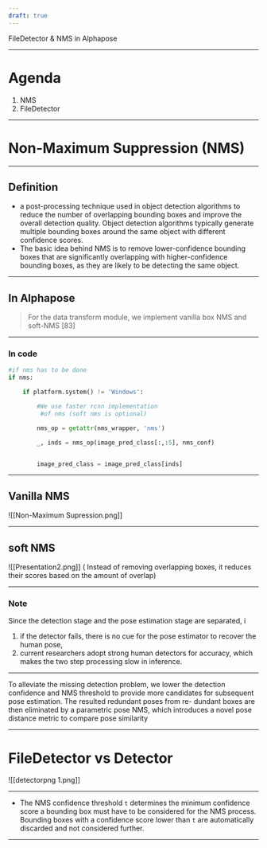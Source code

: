```yaml
---
draft: true
---
```


FileDetector & NMS in Alphapose

---

# Agenda

1. NMS
2. FileDetector

---

# Non-Maximum Suppression (NMS)

---

## Definition

- a post-processing technique used in object detection algorithms to reduce the number of overlapping bounding boxes and improve the overall detection quality. Object detection algorithms typically generate multiple bounding boxes around the same object with different confidence scores.
- The basic idea behind NMS is to remove lower-confidence bounding boxes that are significantly overlapping with higher-confidence bounding boxes, as they are likely to be detecting the same object.

---

## In Alphapose

> For the data transform module, we implement vanilla box NMS and soft-NMS [83]

---

### In code

```python
#if nms has to be done
if nms:

	if platform.system() != 'Windows':

		#We use faster rcnn implementation
		 #of nms (soft nms is optional)

		nms_op = getattr(nms_wrapper, 'nms')

		_, inds = nms_op(image_pred_class[:,:5], nms_conf)


		image_pred_class = image_pred_class[inds]

```

---

## Vanilla NMS

![[Non-Maximum Supression.png]]

---

## soft NMS

![[Presentation2.png]]
( Instead of removing overlapping boxes, it reduces their scores based on the amount of overlap)

---

### Note

Since the detection stage and the pose estimation stage are separated, i

1. if the detector fails, there is no cue for the pose estimator to recover the human pose,
2. current researchers adopt strong human detectors for accuracy, which makes the two step processing slow in inference.

---

To alleviate the missing detection problem, we lower the detection confidence and NMS threshold to provide more candidates for subsequent pose estimation. The resulted redundant poses from re- dundant boxes are then eliminated by a parametric pose NMS, which introduces a novel pose distance metric to compare pose similarity

---

# FileDetector vs Detector

![[detectorpng 1.png]]

---

- The NMS confidence threshold `t` determines the minimum confidence score a bounding box must have to be considered for the NMS process. Bounding boxes with a confidence score lower than `t` are automatically discarded and not considered further.

---
